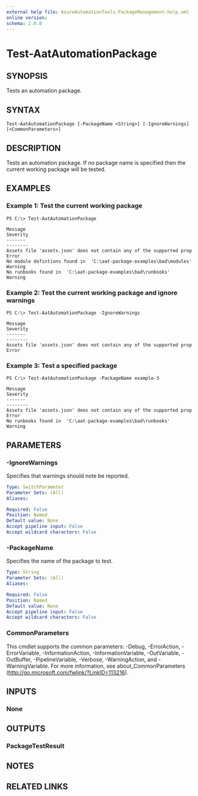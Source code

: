 ```yaml
---
external help file: AzureAutomationTools.PackageManagement-help.xml
online version: 
schema: 2.0.0
---
```


# Test-AatAutomationPackage

## SYNOPSIS
Tests an automation package.

## SYNTAX

```
Test-AatAutomationPackage [-PackageName <String>] [-IgnoreWarnings] [<CommonParameters>]
```

## DESCRIPTION
Tests an automation package. If no package name is specified then the current working package will be tested.

## EXAMPLES

### Example 1: Test the current working package
```
PS C:\> Test-AatAutomationPackage

Message                                                                Severity
-------                                                                --------
Assets file 'assets.json' does not contain any of the supported prop   Error
No module defintions found in  'C:\aat-package-examples\bad\modules'   Warning
No runbooks found in  'C:\aat-package-examples\bad\runbooks'           Warning
```

### Example 2: Test the current working package and ignore warnings
```
PS C:\> Test-AatAutomationPackage -IgnoreWarnings

Message                                                                Severity
-------                                                                --------
Assets file 'assets.json' does not contain any of the supported prop   Error
```

### Example 3: Test a specified package
```
PS C:\> Test-AatAutomationPackage -PackageName example-3

Message                                                                Severity
-------                                                                --------
Assets file 'assets.json' does not contain any of the supported prop   Error
No runbooks found in  'C:\aat-package-examples\bad\runbooks'           Warning
```

## PARAMETERS

### -IgnoreWarnings
Specifies that warnings should note be reported.

```yaml
Type: SwitchParameter
Parameter Sets: (All)
Aliases: 

Required: False
Position: Named
Default value: None
Accept pipeline input: False
Accept wildcard characters: False
```

### -PackageName
Specifies the name of the package to test.

```yaml
Type: String
Parameter Sets: (All)
Aliases: 

Required: False
Position: Named
Default value: None
Accept pipeline input: False
Accept wildcard characters: False
```

### CommonParameters
This cmdlet supports the common parameters: -Debug, -ErrorAction, -ErrorVariable, -InformationAction, -InformationVariable, -OutVariable, -OutBuffer, -PipelineVariable, -Verbose, -WarningAction, and -WarningVariable. For more information, see about_CommonParameters (http://go.microsoft.com/fwlink/?LinkID=113216).

## INPUTS

### None

## OUTPUTS

### PackageTestResult

## NOTES

## RELATED LINKS

